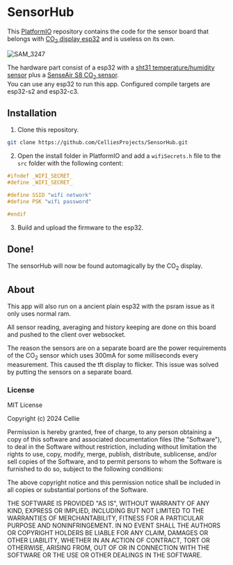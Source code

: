 # SensorHub

This [PlatformIO](https://platformio.org/) repository contains the code for the sensor board that belongs with [CO<sub>2</sub> display esp32](https://github.com/CelliesProjects/co2-display-esp32) and is useless on its own.

![SAM_3247](https://github.com/user-attachments/assets/331d3980-0abc-4c27-8e4d-9d70900f45ac)

The hardware part consist of a esp32 with a [sht31 temperature/humidity sensor](https://www.adafruit.com/product/2857) plus a [SenseAir S8 CO<sub>2</sub> sensor](https://senseair.com/product/s8/).<br>
You can use any esp32 to run this app. Configured compile targets are esp32-s2 and esp32-c3.

## Installation

1.  Clone this repository.
```bash
git clone https://github.com/CelliesProjects/SensorHub.git
```

 2.  Open the install folder in PlatformIO and add a `wifiSecrets.h` file to the `src` folder with the following content:<br>
 ```c++
#ifndef _WIFI_SECRET_
#define _WIFI_SECRET_

#define SSID "wifi network"
#define PSK "wifi password"

#endif
```
3.  Build and upload the firmware to the esp32.

## Done!

The sensorHub will now be found automagically by the CO<sub>2</sub> display.

## About

This app will also run on a ancient plain esp32 with the psram issue as it only uses normal ram.

All sensor reading, averaging and history keeping are done on this board and pushed to the client over websocket.

The reason the sensors are on a separate board are the power requirements of the CO<sub>2</sub> sensor which uses 300mA for some milliseconds every measurement. This caused the tft display to flicker. This issue was solved by putting the sensors on a separate board.

### License

MIT License

Copyright (c) 2024 Cellie

Permission is hereby granted, free of charge, to any person obtaining a copy
of this software and associated documentation files (the "Software"), to deal
in the Software without restriction, including without limitation the rights
to use, copy, modify, merge, publish, distribute, sublicense, and/or sell
copies of the Software, and to permit persons to whom the Software is
furnished to do so, subject to the following conditions:

The above copyright notice and this permission notice shall be included in all
copies or substantial portions of the Software.

THE SOFTWARE IS PROVIDED "AS IS", WITHOUT WARRANTY OF ANY KIND, EXPRESS OR
IMPLIED, INCLUDING BUT NOT LIMITED TO THE WARRANTIES OF MERCHANTABILITY,
FITNESS FOR A PARTICULAR PURPOSE AND NONINFRINGEMENT. IN NO EVENT SHALL THE
AUTHORS OR COPYRIGHT HOLDERS BE LIABLE FOR ANY CLAIM, DAMAGES OR OTHER
LIABILITY, WHETHER IN AN ACTION OF CONTRACT, TORT OR OTHERWISE, ARISING FROM,
OUT OF OR IN CONNECTION WITH THE SOFTWARE OR THE USE OR OTHER DEALINGS IN THE
SOFTWARE.

